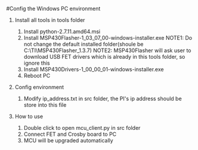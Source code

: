 #Config the Windows PC environment
1. Install all tools in tools folder
    1) Install python-2.7.11.amd64.msi
    2) Install MSP430Flasher-1_03_07_00-windows-installer.exe
        NOTE1: Do not change the default installed folder(shoule be C:\TI\MSP430Flasher_1.3.7)
        NOTE2: MSP430Flasher will ask user to download USB FET drivers which is already in this tools folder, so ignore this
    3) Install MSP430Drivers-1_00_00_01-windows-installer.exe
    4) Reboot PC

2. Config environment
    1) Modify ip_address.txt in src folder, the PI's ip address should be store into this file

3. How to use 
    1) Double click to open mcu_client.py in src folder
    2) Connect FET and Crosby board to PC
    3) MCU will be upgraded automatically

